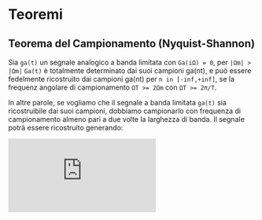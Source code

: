 # Teoremi

## Teorema del Campionamento (Nyquist-Shannon)

Sia `ga(t)` un segnale analogico a banda limitata con `Ga(iΩ) = 0`, per
`|Ωm| > |Ωm|` `Ga(t)` è totalmente determinato dai suoi campioni ga(nt), e può
essere fedelmente ricostruito dai campioni ga(nt) per `n in [-inf,+inf]`, se la
frequenz angolare di campionamento `ΩT >= 2Ωm` con `ΩT >= 2π/T`.

In altre parole, se vogliamo che il segnale a banda limitata `ga(t)` sia
ricostruibile dai suoi campioni, dobbiamo campionarlo con frequenza di
campionamento almeno pari a due volte la larghezza di banda. Il segnale potrà
essere ricostruito generando:

![Digital->Analog](http://latex.codecogs.com/gif.latex?g_p%28t%29%20%3D%20%5Csum_%7Bn%20%3D%20-%5Cinfty%7D%5E%7B%5Cinfty%7Dg%28n%29%5Cdelta%28t%20-%20nt%29)
